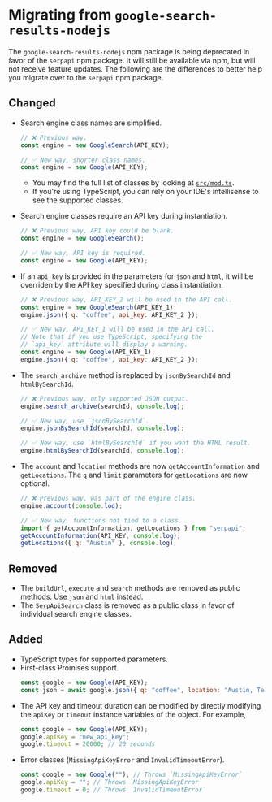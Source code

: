 # Migrating from `google-search-results-nodejs`

The `google-search-results-nodejs` npm package is being deprecated in favor of
the `serpapi` npm package. It will still be available via npm, but will not
receive feature updates. The following are the differences to better help you
migrate over to the `serpapi` npm package.

## Changed

- Search engine class names are simplified.
  ```js
  // ❌ Previous way.
  const engine = new GoogleSearch(API_KEY);

  // ✅ New way, shorter class names.
  const engine = new Google(API_KEY);
  ```
  - You may find the full list of classes by looking at
    [`src/mod.ts`](/src/mod.ts).
  - If you're using TypeScript, you can rely on your IDE's intellisense to see
    the supported classes.

- Search engine classes require an API key during instantiation.
  ```js
  // ❌ Previous way, API key could be blank.
  const engine = new GoogleSearch();

  // ✅ New way, API key is required.
  const engine = new Google(API_KEY);
  ```

- If an `api_key` is provided in the parameters for `json` and `html`, it will
  be overriden by the API key specified during class instantiation.
  ```js
  // ❌ Previous way, API_KEY_2 will be used in the API call.
  const engine = new GoogleSearch(API_KEY_1);
  engine.json({ q: "coffee", api_key: API_KEY_2 });

  // ✅ New way, API_KEY_1 will be used in the API call.
  // Note that if you use TypeScript, specifying the
  // `api_key` attribute will display a warning.
  const engine = new Google(API_KEY_1);
  engine.json({ q: "coffee", api_key: API_KEY_2 });
  ```

- The `search_archive` method is replaced by `jsonBySearchId` and
  `htmlBySearchId`.
  ```js
  // ❌ Previous way, only supported JSON output.
  engine.search_archive(searchId, console.log);

  // ✅ New way, use `jsonBySearchId`.
  engine.jsonBySearchId(searchId, console.log);

  // ✅ New way, use `htmlBySearchId` if you want the HTML result.
  engine.htmlBySearchId(searchId, console.log);
  ```

- The `account` and `location` methods are now `getAccountInformation` and
  `getLocations`. The `q` and `limit` parameters for `getLocations` are now
  optional.
  ```js
  // ❌ Previous way, was part of the engine class.
  engine.account(console.log);

  // ✅ New way, functions not tied to a class.
  import { getAccountInformation, getLocations } from "serpapi";
  getAccountInformation(API_KEY, console.log);
  getLocations({ q: "Austin" }, console.log);
  ```

## Removed

- The `buildUrl`, `execute` and `search` methods are removed as public methods.
  Use `json` and `html` instead.
- The `SerpApiSearch` class is removed as a public class in favor of individual
  search engine classes.

## Added

- TypeScript types for supported parameters.
- First-class Promises support.
  ```js
  const google = new Google(API_KEY);
  const json = await google.json({ q: "coffee", location: "Austin, Texas" });
  ```
- The API key and timeout duration can be modified by directly modifying the
  `apiKey` or `timeout` instance variables of the object. For example,
  ```js
  const google = new Google(API_KEY);
  google.apiKey = "new_api_key";
  google.timeout = 20000; // 20 seconds
  ```
- Error classes (`MissingApiKeyError` and `InvalidTimeoutError`).
  ```js
  const google = new Google(""); // Throws `MissingApiKeyError`
  google.apiKey = ""; // Throws `MissingApiKeyError`
  google.timeout = 0; // Throws `InvalidTimeoutError`
  ```
